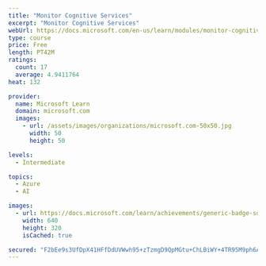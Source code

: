 ```yaml
---
title: "Monitor Cognitive Services"
excerpt: "Monitor Cognitive Services"
webUrl: https://docs.microsoft.com/en-us/learn/modules/monitor-cognitive-services/
type: course
price: Free
length: PT42M
ratings:
  count: 17
  average: 4.9411764
heat: 132

provider:
  name: Microsoft Learn
  domain: microsoft.com
  images:
    - url: /assets/images/organizations/microsoft.com-50x50.jpg
      width: 50
      height: 50

levels:
  - Intermediate

topics:
  - Azure
  - AI

images:
  - url: https://docs.microsoft.com/learn/achievements/generic-badge-social.png
    width: 640
    height: 320
    isCached: true

secured: "F2bEe9s3UfDpX41HFfDdUVWwh95+zTzmgD9QpMGtu+ChLBiWY+4TR95M9ph6ACOkMdOSSY07uy1xESOlLr+2c5sCkCo/d7r4O0HYIzgsTbJbIIcw+PgZsK4YyAL2ugNlgzfEVAEC6Lp/wUKo/iwrb00jR7TnqYtz/un9sIVNGYGB5oBQ0srmbFx6Fq+7ZC7T8gtj5AnbmcR8Ffr1/ZZXBHBMoAJwKSZLqWJWLAv/OIlPKz0e9+0DFvNUZvCFvkoSu7AA6it6cpC15Zv5F1SXMNpd2go09LWjugjtEsOL38qR7vVls4hCehogBj/qpbmJbVhzhrXpuWSJzBSGcCxH8WVlludW6FGYr90BxL+8mCDlrI0IjcWZpnBsgGC0rlZYH+HXHknKM2ghZLHZ3794lPsd0LwHwzqgfb+qFIqy62o=;/ZtItFkuHp/TmchmIyCgAw=="
---
```



